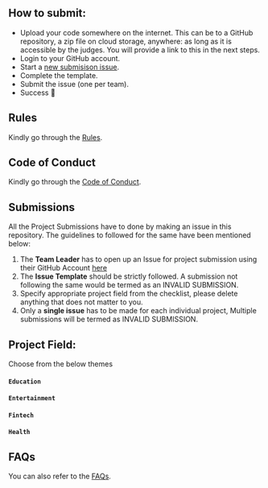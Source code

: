 ## How to submit:
- Upload your code somewhere on the internet. This can be to a GitHub repository, a zip file on cloud storage, anywhere: as long as it is accessible by the judges. You will provide a link to this in the next steps.
- Login to your GitHub account. 
- Start a [new submisison issue](https://github.com/scaleracademy/hackx-submissions/issues/new/choose).
- Complete the template. 
- Submit the issue (one per team). 
- Success 🎉

## Rules
Kindly go through the [Rules](https://github.com/scaleracademy/hackx-submissions/blob/main/rules.md).

## Code of Conduct
Kindly go through the [Code of Conduct](https://github.com/scaleracademy/hackx-submissions/blob/main/coc.md).

## Submissions
All the Project Submissions have to done by making an issue in this repository. The guidelines to followed for the same have been mentioned below:
1. The **Team Leader** has to open up an Issue for project submission using their GitHub Account [here](https://github.com/scaleracademy/hackx-submissions/issues/new/choose)
2. The **Issue Template** should be strictly followed. A submission not following the same would be termed as an INVALID SUBMISSION.
3. Specify appropriate project field from the checklist, please delete anything that does not matter to you.
4. Only a **single issue** has to be made for each individual project, Multiple submissions will be termed as INVALID SUBMISSION.

## Project Field:
Choose from the below themes
#### `Education`
#### `Entertainment`
#### `Fintech`
#### `Health`

## FAQs
You can also refer to the [FAQs](https://scalerdiscord.notion.site/scalerdiscord/Frequently-Asked-Questions-ca204bb1489140dfabe9218536aa8923).
